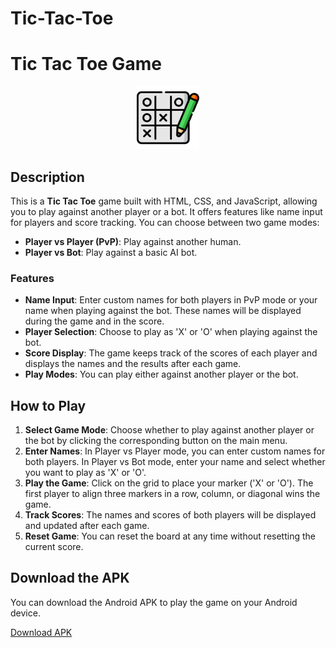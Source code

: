 # Tic-Tac-Toe

# Tic Tac Toe Game

<p align="center">
  <img src="TicTacToe/app/src/main/assets/ic_launcher.png" alt="Tic Tac Toe Icon" width="100" height="100">
</p>

## Description

This is a **Tic Tac Toe** game built with HTML, CSS, and JavaScript, allowing you to play against another player or a bot. It offers features like name input for players and score tracking. You can choose between two game modes:
- **Player vs Player (PvP)**: Play against another human.
- **Player vs Bot**: Play against a basic AI bot.

### Features

- **Name Input**: Enter custom names for both players in PvP mode or your name when playing against the bot. These names will be displayed during the game and in the score.
- **Player Selection**: Choose to play as 'X' or 'O' when playing against the bot.
- **Score Display**: The game keeps track of the scores of each player and displays the names and the results after each game.
- **Play Modes**: You can play either against another player or the bot.
  
## How to Play

1. **Select Game Mode**: Choose whether to play against another player or the bot by clicking the corresponding button on the main menu.
2. **Enter Names**: In Player vs Player mode, you can enter custom names for both players. In Player vs Bot mode, enter your name and select whether you want to play as 'X' or 'O'.
3. **Play the Game**: Click on the grid to place your marker ('X' or 'O'). The first player to align three markers in a row, column, or diagonal wins the game.
4. **Track Scores**: The names and scores of both players will be displayed and updated after each game.
5. **Reset Game**: You can reset the board at any time without resetting the current score.

## Download the APK

You can download the Android APK to play the game on your Android device.

[Download APK](https://github.com/emil799/Tic-Tac-Toe/releases/tag/v.1.0.0/app-debug.apk
)
